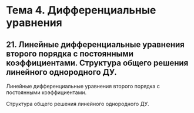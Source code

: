 # Тема 4. Дифференциальные уравнения

## 21. Линейные дифференциальные уравнения второго порядка с постоянными коэффициентами. Структура общего решения линейного однородного ДУ.

Линейные дифференциальные уравнения второго порядка с постоянными коэффициентами.

Структура общего решения линейного однородного ДУ.